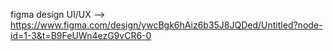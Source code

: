 figma design UI/UX --> https://www.figma.com/design/ywcBgk6hAiz6b35J8JQDed/Untitled?node-id=1-3&t=B9FeUWn4ezG9vCR6-0
